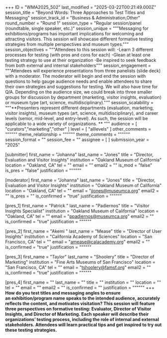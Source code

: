 +++
ID = "WMA2025_502"
last_modified = "2025-03-22T00:21:49.000Z"
session_title = "Beyond Words: Three Approaches to Test Titles and Messaging"
session_track_id = "Business & Administration,Other"
round_number = "Round 1"
session_type = "Regular session/panel (roundtable, single speaker, etc.)"
session_unique = """Messaging for exhibitions/programs has important implications for welcoming and attracting visitors. This session will showcase different formative testing strategies from multiple perspectives and museum types."""
session_objectives = """Attendees to this session will:
-Learn 3 different processes for testing (with pros and cons for each)
-Glean at least one testing strategy to use at their organization
-Be inspired to seek feedback from both external and internal stakeholders"""
session_engagement = """Attendees will experience presentations from three panelists (slide deck) with a moderator. The moderator will begin and end the session with questions to help gauge audience needs and enable attendees to share their own strategies and suggestions for testing. We will also have time for Q/A. Depending on the audience size, we could break into three smaller groups for discussion by department (marketing, visitor insights, evaluation) or museum type (art, science, multidisciplinary)."""
session_scalability = """**Presenters represent different departments (evaluation, marketing, visitor insights), museum types (art, science, multidisciplinary), and career levels (senior, mid-level, and entry-level). As such, the session will be applicable to a wide variety of organizations. **
"""
audience = [ "curators","marketing","other" ]
level = [ "alllevels" ]
other_comments = """"""
theme_relationship = """"""
theme_comments = """"""
session_format = ""
session_fee = ""
assignee = [  ]
submission_year = "2025"

[submitter]
first_name = "Johanna"
last_name = "Jones"
title = "Director, Evaluation and Visitor Insights"
institution = "Oakland Museum of California"
location = "Oakland, CA"
tel = ""
email = ""
email2 = ""
is_mod = "false"
is_pres = "false"
justification = """"""

[moderator]
first_name = "Johanna"
last_name = "Jones"
title = "Director, Evaluation and Visitor Insights"
institution = "Oakland Museum of California"
location = "Oakland, CA"
tel = ""
email = "jjones@museumca.org"
email2 = ""
is_pres = ""
is_confirmed = "true"
justification = """"""

[pres_1]
first_name = "Patrick "
last_name = "Padiernos"
title = "Visitor Insights Specialist"
institution = "Oakland Museum of California"
location = "Oakland, CA"
tel = ""
email = "ppadiernos@museumca.org"
email2 = ""
is_confirmed = "true"
justification = """"""

[pres_2]
first_name = "Akemi "
last_name = "Mease"
title = "Director of User Insights"
institution = "California Academy of Sciences"
location = "San Francisco, CA"
tel = ""
email = "amease@calacademy.org"
email2 = ""
is_confirmed = "true"
justification = """"""

[pres_3]
first_name = "Taylor"
last_name = "Shoolery"
title = "Director of Marketing"
institution = "Fine Arts Museums of San Francisco"
location = "San Francisco, CA"
tel = ""
email = "tshoolery@famsf.org"
email2 = ""
is_confirmed = "true"
justification = """"""

[pres_4]
first_name = ""
last_name = ""
title = ""
institution = ""
location = ""
tel = ""
email = ""
email2 = ""
is_confirmed = ""
justification = """"""
+++
**How do you test titles and messaging angles to ensure an exhibition/program name speaks to the intended audience, accurately reflects the content, and motivates visitation? This session will feature three perspectives on formative testing: Evaluator, Director of Visitor Insights, and Director of Marketing. Each speaker will describe their organizations’ testing process, including the role of internal and external stakeholders. Attendees will learn practical tips and get inspired to try out these testing strategies.**
